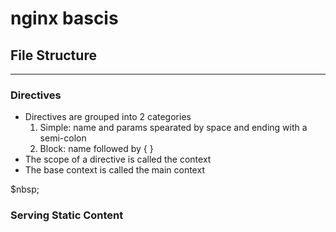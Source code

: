 # nginx bascis

## File Structure
<hr>

### Directives
- Directives are grouped into 2 categories
  1. Simple: name and params spearated by space and ending with a semi-colon
  2. Block: name followed by { }
- The scope of a directive is called the context
- The base context is called the main context

$nbsp;
### Serving Static Content




